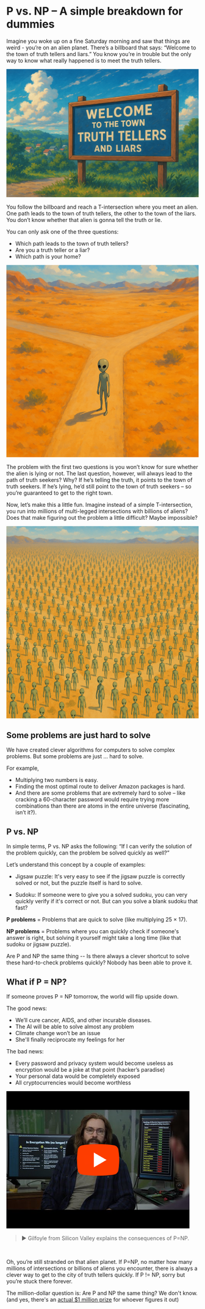 
# P vs. NP – A simple breakdown for dummies
Imagine you woke up on a fine Saturday morning and saw that things are weird - you’re on an alien planet. There’s a billboard that says: “Welcome to the town of truth tellers and liars.” You know you’re in trouble but the only way to know what really happened is to meet the truth tellers.

![](https://raw.githubusercontent.com/husainsyed/blogs/refs/heads/main/P%20vs%20NP/billboard.png)

You follow the billboard and reach a T-intersection where you meet an alien. One path leads to the town of truth tellers, the other to the town of the liars. You don’t know whether that alien is gonna tell the truth or lie.

You can only ask one of the three questions:
- Which path leads to the town of truth tellers?
- Are you a truth teller or a liar?
- Which path is your home?
   
![](https://raw.githubusercontent.com/husainsyed/blogs/refs/heads/main/P%20vs%20NP/alien_singular.png)

The problem with the first two questions is you won’t know for sure whether the alien is lying or not. The last question, however, will always lead to the path of truth seekers? Why? If he’s telling the truth, it points to the town of truth seekers. If he’s lying, he’d still point to the town of truth seekers – so you’re guaranteed to get to the right town.

Now, let’s make this a little fun. Imagine instead of a simple T-intersection, you run into millions of multi-legged intersections with billions of aliens? Does that make figuring out the problem a little difficult? Maybe impossible?

![](https://raw.githubusercontent.com/husainsyed/blogs/refs/heads/main/P%20vs%20NP/alien_multiple.png)

## Some problems are just hard to solve

We have created clever algorithms for computers to solve complex problems. But some problems are just … hard to solve.

For example,
- Multiplying two numbers is easy.
- Finding the most optimal route to deliver Amazon packages is hard.
- And there are some problems that are extremely hard to solve – like cracking a 60-character password would require trying more combinations than there are atoms in the entire universe (fascinating, isn’t it?).

## P vs. NP

In simple terms, P vs. NP asks the following: “If I can verify the solution of the problem quickly, can the problem be solved quickly as well?”

Let’s understand this concept by a couple of examples:
- Jigsaw puzzle: It's very easy to see if the jigsaw puzzle is correctly solved or not, but the puzzle itself is hard to solve.
    
- Sudoku: If someone were to give you a solved sudoku, you can very quickly verify if it's correct or not. But can you solve a blank sudoku that fast?
   
**P problems** = Problems that are quick to solve (like multiplying 25 × 17).

**NP problems** = Problems where you can quickly check if someone's answer is right, but solving it yourself might take a long time (like that sudoku or jigsaw puzzle).

Are P and NP the same thing -- Is there always a clever shortcut to solve these hard-to-check problems quickly? Nobody has been able to prove it.

## What if P = NP?
If someone proves P = NP tomorrow, the world will flip upside down.

The good news:
- We’ll cure cancer, AIDS, and other incurable diseases.
- The AI will be able to solve almost any problem
- Climate change won’t be an issue
- She'll finally reciprocate my feelings for her

The bad news:
-   Every password and privacy system would become useless as encryption would be a joke at that point (hacker’s paradise)
-   Your personal data would be completely exposed
-   All cryptocurrencies would become worthless

[![Silicon Valley Clip ](https://raw.githubusercontent.com/husainsyed/blogs/refs/heads/main/P%20vs%20NP/video_thumbnail.png)](https://www.youtube.com/watch?v=cWHTyeQg79A)
> ▶️ Gilfoyle from Silicon Valley explains the consequences of P=NP.

<br>

Oh, you’re still stranded on that alien planet. If P=NP, no matter how many millions of intersections or billions of aliens you encounter, there is always a clever way to get to the city of truth tellers quickly. If P != NP, sorry but you’re stuck there forever.

The million-dollar question is: Are P and NP the same thing? We don't know. (and yes, there's an [actual $1 million prize](https://www.claymath.org/millennium/p-vs-np/) for whoever figures it out)
